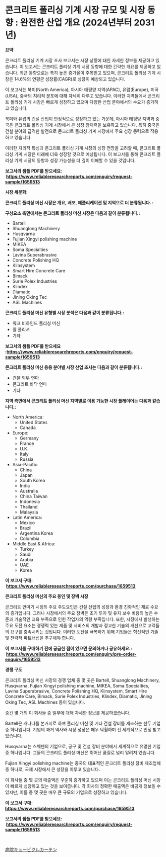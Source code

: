 <p><h1>콘크리트 폴리싱 기계 시장 규모 및 시장 동향 : 완전한 산업 개요 (2024년부터 2031년)</h1></p><p><strong>요약</strong></p>
<p><p>콘크리트 폴리싱 기계 시장 조사 보고서는 시장 상황에 대한 자세한 정보를 제공하고 있습니다. 이 보고서는 콘크리트 폴리싱 기계 시장 동향에 대한 간략한 개요를 제공하고 있습니다. 최근 동향으로는 특히 높은 증가율이 주목받고 있으며, 콘크리트 폴리싱 기계 시장은 14.6%의 연평균 성장률(CAGR)로 성장이 예상되고 있습니다.</p><p>이 보고서는 북미(North America), 아시아 태평양 지역(APAC), 유럽(Europe), 미국(USA), 중국의 지리적 분포에 대해 자세히 다루고 있습니다. 이러한 지역들에서 콘크리트 폴리싱 기계 시장은 빠르게 성장하고 있으며 다양한 산업 분야에서의 수요가 증가하고 있습니다.</p><p>북미와 유럽의 건설 산업이 안정적으로 성장하고 있는 가운데, 아시아 태평양 지역과 중국은 콘크리트 폴리싱 기계 시장에서 큰 성장 잠재력을 보유하고 있습니다. 특히 중국은 건설 분야의 급격한 발전으로 콘크리트 폴리싱 기계 시장에서 주요 성장 동력으로 작용하고 있습니다.</p><p>이러한 지리적 특성과 콘크리트 폴리싱 기계 시장의 성장 전망을 고려할 때, 콘크리트 폴리싱 기계 시장은 미래에 더욱 성장할 것으로 예상됩니다. 이 보고서를 통해 콘크리트 폴리싱 기계 시장의 동향과 성장 가능성을 더 깊이 이해할 수 있을 것입니다.</p></p>
<p><strong>보고서의 샘플 PDF를 받으세요: &nbsp;<a href="https://www.reliableresearchreports.com/enquiry/request-sample/1659513">https://www.reliableresearchreports.com/enquiry/request-sample/1659513</a></strong></p>
<p><strong>시장 세분화:</strong></p>
<p><strong> 콘크리트 폴리싱 머신 시장은 개요, 배포, 애플리케이션 및 지역으로 더 분류됩니다. :</strong></p>
<p><strong>구성요소 측면에서는 콘크리트 폴리싱 머신 시장은 다음과 같이 분류됩니다.:</strong></p>
<p><ul><li>Bartell</li><li>Shuanglong Machinery</li><li>Husqvarna</li><li>Fujian Xingyi polishing machine</li><li>MIKEA</li><li>Soma Specialties</li><li>Lavina Superabrasive</li><li>Concrete Polishing HQ</li><li>Klinsystem</li><li>Smart Hire Concrete Care</li><li>Bimack</li><li>Surie Polex Industries</li><li>Klindex</li><li>Diamatic</li><li>Jining Oking Tec</li><li>ASL Machines</li></ul></p>
<p><strong> 콘크리트 폴리싱 머신 유형별 시장 분석은 다음과 같이 분류됩니다.:</strong></p>
<p><ul><li>워크 비하인드 폴리싱 머신</li><li>휠 폴리셔</li><li>기타</li></ul></p>
<p><strong>보고서의 샘플 PDF를 받으세요 :<a href="https://www.reliableresearchreports.com/enquiry/request-sample/1659513">https://www.reliableresearchreports.com/enquiry/request-sample/1659513</a></strong></p>
<p><strong> 콘크리트 폴리싱 머신 응용 분야별 시장 산업 조사는 다음과 같이 분류됩니다.:</strong></p>
<p><ul><li>건물 외부 연마</li><li>콘크리트 바닥 연마</li><li>기타</li></ul></p>
<p><strong>지역 측면에서 콘크리트 폴리싱 머신 지역별로 이용 가능한 시장 플레이어는 다음과 같습니다.:</strong></p>
<p><ul>
    <li>
        North America:
        <ul>
            <li>United States</li>
            <li>Canada</li>
        </ul>
    </li>
    <li>
        Europe:
        <ul>
            <li>Germany</li>
            <li>France</li>
            <li>U.K.</li>
            <li>Italy</li>
            <li>Russia</li>
        </ul>
    </li>
    <li>
        Asia-Pacific:
        <ul>
            <li>China</li>
            <li>Japan</li>
            <li>South Korea</li>
            <li>India</li>
            <li>Australia</li>
            <li>China Taiwan</li>
            <li>Indonesia</li>
            <li>Thailand</li>
            <li>Malaysia</li>
        </ul>
    </li>
    <li>
        Latin America:
        <ul>
            <li>Mexico</li>
            <li>Brazil</li>
            <li>Argentina Korea</li>
            <li>Colombia</li>
        </ul>
    </li>
    <li>
        Middle East & Africa:
        <ul>
            <li>Turkey</li>
            <li>Saudi</li>
            <li>Arabia</li>
            <li>UAE</li>
            <li>Korea</li>
        </ul>
    </li>
    </ul></p>
<p><strong>이 보고서 구매: &nbsp;<a href="https://www.reliableresearchreports.com/purchase/1659513">https://www.reliableresearchreports.com/purchase/1659513</a></strong></p>
<p><strong>콘크리트 폴리싱 머신의 주요 동인 및 장벽 시장</strong></p>
<p><p>콘크리트 연마기 시장의 주요 주도요인은 건설 산업의 성장과 환경 친화적인 재료 수요의 증가입니다. 그러나 시장에서의 주요 장벽은 초기 투자 및 유지 보수 비용의 높은 수준과 기술적인 교육 부족으로 인한 작업자의 역량 부족입니다. 또한, 시장에서 발생하는 주요 도전 요소는 경쟁력 있는 제품 및 서비스의 개발과 정교한 기술의 개선으로 고객들의 요구를 충족시키는 것입니다. 이러한 도전을 극복하기 위해 기업들은 혁신적인 기술 및 전략적 파트너십을 추구해야 합니다.</p></p>
<p><strong>이 보고서를 구매하기 전에 궁금한 점이 있으면 문의하거나 공유하세요.: &nbsp;<a href="https://www.reliableresearchreports.com/enquiry/pre-order-enquiry/1659513">https://www.reliableresearchreports.com/enquiry/pre-order-enquiry/1659513</a></strong></p>
<p><strong>경쟁 구도</strong></p>
<p><p>콘크리트 폴리싱 머신 시장의 경쟁 업체 중 몇 곳은 Bartell, Shuanglong Machinery, Husqvarna, Fujian Xingyi polishing machine, MIKEA, Soma Specialties, Lavina Superabrasive, Concrete Polishing HQ, Klinsystem, Smart Hire Concrete Care, Bimack, Surie Polex Industries, Klindex, Diamatic, Jining Oking Tec, ASL Machines 등이 있습니다.</p><p>중간 몇 개의 이 회사들 중 일부에 대해 자세한 정보를 제공하겠습니다. </p><p>Bartell은 캐나다를 본거지로 하며 폴리싱 머신 및 기타 건설 장비를 제조하는 선두 기업 중 하나입니다. 기업의 과거 역사와 시장 성장은 매우 탁월하며 전 세계적으로 인정 받고 있습니다. </p><p>Husqvarna는 스웨덴의 기업으로, 공구 및 건설 장비 분야에서 세계적으로 유명한 기업 중 하나입니다. 그들의 콘크리트 폴리싱 머신은 뛰어난 품질로 널리 알려져 있습니다.</p><p>Fujian Xingyi polishing machine는 중국의 대표적인 콘크리트 폴리싱 장비 제조업체 중 하나로, 국제 시장에서 큰 성장을 이루고 있습니다.</p><p>이 회사들 중 몇 곳의 매출액은 꾸준히 증가하고 있으며 이는 콘크리트 폴리싱 머신 시장이 빠르게 성장하고 있는 것을 보여줍니다. 각 회사의 정확한 매출액은 비공개 정보일 수 있지만, 이들 중 몇 곳은 매우 큰 규모의 기업으로 성장하고 있습니다.</p></p>
<p><strong>이 보고서 구매: &nbsp; <a href="https://www.reliableresearchreports.com/purchase/1659513">https://www.reliableresearchreports.com/purchase/1659513</a></strong></p>
<p><strong>보고서의 샘플 PDF를 받으세요: &nbsp;<a href="https://www.reliableresearchreports.com/enquiry/request-sample/1659513">https://www.reliableresearchreports.com/enquiry/request-sample/1659513</a></strong><strong></strong></p>
<p>&nbsp;</p>
<p><p><a href="https://github.com/ppmazlotr77499/Market-Research-Report-List-1/blob/main/252064513745.md">病院キュービクルカーテン</a></p></p>